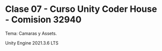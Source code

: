 # Clase 07 - Curso Unity Coder House - Comision 32940

Tema: Camaras y Assets.

Unity Engine 2021.3.6 LTS


